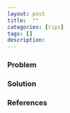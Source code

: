 ```yaml
---
layout: post
title:  ""
categories: [tips]
tags: []
description:
---
```

### Problem

### Solution

### References

